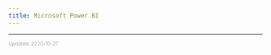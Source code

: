 ```yaml
---
title: Microsoft Power BI
---
```


---

<sup><sub><font color="#a6a6a6">Updated: 2020-10-27</font></sub></sup>
